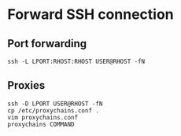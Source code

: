 # Forward SSH connection

## Port forwarding

```
ssh -L LPORT:RHOST:RHOST USER@RHOST -fN
```

## Proxies

```
ssh -D LPORT USER@RHOST -fN
cp /etc/proxychains.conf .
vim proxychains.conf
proxychains COMMAND
```
